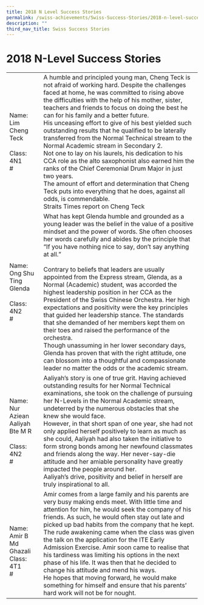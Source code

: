 ```yaml
---
title: 2018 N Level Success Stories
permalink: /swiss-achievements/Swiss-Success-Stories/2018-n-level-success-stories/
description: ""
third_nav_title: Swiss Success Stories
---
```

# 2018 N-Level Success Stories

|                                                         |                                                                                                                                            |
|-----------------|--------------------------|
| Name: Lim Cheng Teck<br><br>Class: 4N1<br>#             | A humble and principled young man, Cheng Teck is not afraid of working hard. Despite the challenges faced at home, he was committed to rising above the difficulties with the help of his mother, sister, teachers and friends to focus on doing the best he can for his family and a better future.<br>His unceasing effort to give of his best yielded such outstanding results that he qualified to be laterally transferred from the Normal Technical stream to the Normal Academic stream in Secondary 2.<br>Not one to lay on his laurels, his dedication to his CCA role as the alto saxophonist also earned him the ranks of the Chief Ceremonial Drum Major in just two years.<br>The amount of effort and determination that Cheng Teck puts into everything that he does, against all odds, is commendable.<br>Straits Times report on Cheng Teck                                                                                       |
| Name: Ong Shu Ting Glenda<br><br>Class: 4N2<br>#        | What has kept Glenda humble and grounded as a young leader was the belief in the value of a positive mindset and the power of words. She often chooses her words carefully and abides by the principle that “If you have nothing nice to say, don’t say anything at all.”<br><br>Contrary to beliefs that leaders are usually appointed from the Express stream, Glenda, as a Normal (Academic) student, was accorded the highest leadership position in her CCA as the President of the Swiss Chinese Orchestra. Her high expectations and positivity were the key principles that guided her leadership stance. The standards that she demanded of her members kept them on their toes and raised the performance of the orchestra.<br>Though unassuming in her lower secondary days, Glenda has proven that with the right attitude, one can blossom into a thoughtful and compassionate leader no matter the odds or the academic stream.<br>  |
| Name: Nur Aziean Aaliyah Bte M R<br><br>Class: 4N2<br># | Aaliyah’s story is one of true grit. Having achieved outstanding results for her Normal Technical examinations, she took on the challenge of pursuing her N-Levels in the Normal Academic stream, undeterred by the numerous obstacles that she knew she would face.<br>However, in that short span of one year, she had not only applied herself positively to learn as much as she could, Aaliyah had also taken the initiative to form strong bonds among her newfound classmates and friends along the way. Her never-say-die attitude and her amiable personality have greatly impacted the people around her.<br>Aaliyah’s drive, positivity and belief in herself are truly inspirational to all.<br>                                                                                                                                                                                                                                       |
|  <br><br>Name: Amir B Md Ghazali<br>Class: 4T1<br>#     | Amir comes from a large family and his parents are very busy making ends meet. With little time and attention for him, he would seek the company of his friends. As such, he would often stay out late and picked up bad habits from the company that he kept.<br>The rude awakening came when the class was given the talk on the application for the ITE Early Admission Exercise. Amir soon came to realise that his tardiness was limiting his options in the next phase of his life. It was then that he decided to change his attitude and mend his ways.<br>He hopes that moving forward, he would make something for himself and ensure that his parents’ hard work will not be for nought.                |